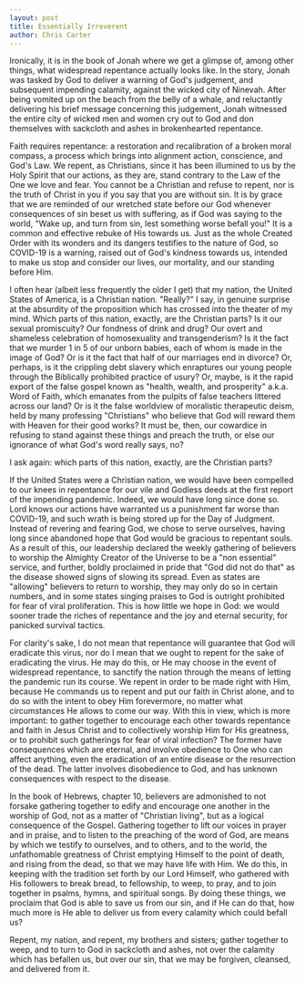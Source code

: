 ```yaml
---
layout: post
title: Essentially Irreverent
author: Chris Carter
---
```


Ironically, it is in the book of Jonah where we get a glimpse of, among other things, what widespread repentance actually looks like. In the story, Jonah was tasked by God to deliver a warning of God's judgement, and subsequent impending calamity, against the wicked city of Ninevah. After being vomited up on the beach from the belly of a whale, and reluctantly delivering his brief message concerning this judgement, Jonah witnessed the entire city of wicked men and women cry out to God and don themselves with sackcloth and ashes in brokenhearted repentance.



Faith requires repentance: a restoration and recalibration of a broken moral compass, a process which brings into alignment action, conscience, and God's Law. We repent, as Christians, since it has been illumined to us by the Holy Spirit that our actions, as they are, stand contrary to the Law of the One we love and fear. You cannot be a Christian and refuse to repent, nor is the truth of Christ in you if you say that you are without sin. It is by grace that we are reminded of our wretched state before our God whenever consequences of sin beset us with suffering, as if God was saying to the world, "Wake up, and turn from sin, lest something worse befall you!" It is a common and effective rebuke of His towards us. Just as the whole Created Order with its wonders and its dangers testifies to the nature of God, so COVID-19 is a warning, raised out of God's kindness towards us, intended to make us stop and consider our lives, our mortality, and our standing before Him.



I often hear (albeit less frequently the older I get) that my nation, the United States of America, is a Christian nation. "Really?" I say, in genuine surprise at the absurdity of the proposition which has crossed into the theater of my mind. Which parts of this nation, exactly, are the Christian parts? Is it our sexual promiscuity? Our fondness of drink and drug? Our overt and shameless celebration of homosexuality and transgenderism? Is it the fact that we murder 1 in 5 of our unborn babies, each of whom is made in the image of God? Or is it the fact that half of our marriages end in divorce? Or, perhaps, is it the crippling debt slavery which enraptures our young people through the Biblically prohibited practice of usury? Or, maybe, is it the rapid export of the false gospel known as "health, wealth, and prosperity" a.k.a. Word of Faith, which emanates from the pulpits of false teachers littered across our land? Or is it the false worldview of moralistic therapeutic deism, held by many professing "Christians" who believe that God will reward them with Heaven for their good works? It must be, then, our cowardice in refusing to stand against these things and preach the truth, or else our ignorance of what God's word really says, no?



I ask again: which parts of this nation, exactly, are the Christian parts?



If the United States were a Christian nation, we would have been compelled to our knees in repentance for our vile and Godless deeds at the first report of the impending pandemic. Indeed, we would have long since done so. Lord knows our actions have warranted us a punishment far worse than COVID-19, and such wrath is being stored up for the Day of Judgment. Instead of revering and fearing God, we chose to serve ourselves, having long since abandoned hope that God would be gracious to repentant souls. As a result of this, our leadership declared the weekly gathering of believers to worship the Almighty Creator of the Universe to be a "non essential" service, and further, boldly proclaimed in pride that "God did not do that" as the disease showed signs of slowing its spread. Even as states are "allowing" believers to return to worship, they may only do so in certain numbers, and in some states singing praises to God is outright prohibited for fear of viral proliferation. This is how little we hope in God: we would sooner trade the riches of repentance and the joy and eternal security, for panicked survival tactics.



For clarity's sake, I do not mean that repentance will guarantee that God will eradicate this virus, nor do I mean that we ought to repent for the sake of eradicating the virus. He may do this, or He may choose in the event of widespread repentance, to sanctify the nation through the means of letting the pandemic run its course. We repent in order to be made right with Him, because He commands us to repent and put our faith in Christ alone, and to do so with the intent to obey Him forevermore, no matter what circumstances He allows to come our way. With this in view, which is more important: to gather together to encourage each other towards repentance and faith in Jesus Christ and to collectively worship Him for His greatness, or to prohibit such gatherings for fear of viral infection? The former have consequences which are eternal, and involve obedience to One who can affect anything, even the eradication of an entire disease or the resurrection of the dead. The latter involves disobedience to God, and has unknown consequences with respect to the disease.



In the book of Hebrews, chapter 10, believers are admonished to not forsake gathering together to edify and encourage one another in the worship of God, not as a matter of "Christian living", but as a logical consequence of the Gospel. Gathering together to lift our voices in prayer and in praise, and to listen to the preaching of the word of God, are means by which we testify to ourselves, and to others, and to the world, the unfathomable greatness of Christ emptying Himself to the point of death, and rising from the dead, so that we may have life with Him. We do this, in keeping with the tradition set forth by our Lord Himself, who gathered with His followers to break bread, to fellowship, to weep, to pray, and to join together in psalms, hymns, and spiritual songs. By doing these things, we proclaim that God is able to save us from our sin, and if He can do that, how much more is He able to deliver us from every calamity which could befall us?



Repent, my nation, and repent, my brothers and sisters; gather together to weep, and to turn to God in sackcloth and ashes, not over the calamity which has befallen us, but over our sin, that we may be forgiven, cleansed, and delivered from it.
